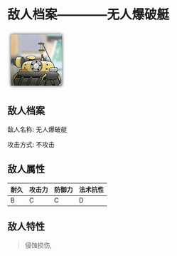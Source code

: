 # 敌人档案————无人爆破艇

![无人爆破艇](./eneIcons/无人爆破艇.png)

## 敌人档案

敌人名称: 无人爆破艇

攻击方式: 不攻击

## 敌人属性

| 耐久      | 攻击力  | 防御力 | 法术抗性 |
|---------|------|-----|------|
| B | C | C | D |

## 敌人特性
> 侵蚀损伤,
